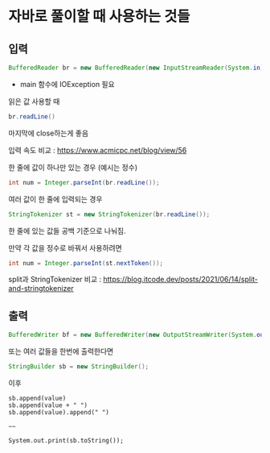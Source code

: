 # 자바로 풀이할 때 사용하는 것들

## 입력

```java
BufferedReader br = new BufferedReader(new InputStreamReader(System.in));
```

* main 함수에 IOException 필요

읽은 값 사용할 때

```java
br.readLine()
```

마지막에 close하는게 좋음

입력 속도 비교 : <https://www.acmicpc.net/blog/view/56>

한 줄에 값이 하나만 있는 경우 (예시는 정수)

```java
int num = Integer.parseInt(br.readLine());
```

여러 값이 한 줄에 입력되는 경우

```java
StringTokenizer st = new StringTokenizer(br.readLine());
```

한 줄에 있는 값들 공백 기준으로 나눠짐.

만약 각 값을 정수로 바꿔서 사용하려면

```java
int num = Integer.parseInt(st.nextToken());
```

split과 StringTokenizer 비교 : <https://blog.itcode.dev/posts/2021/06/14/split-and-stringtokenizer>

## 출력

```java
BufferedWriter bf = new BufferedWriter(new OutputStreamWriter(System.out));
```

또는 여러 값들을 한번에 출력한다면

```java
StringBuilder sb = new StringBuilder();
```

이후

```
sb.append(value)
sb.append(value + " ")
sb.append(value).append(" ")

~~

System.out.print(sb.toString());
```
